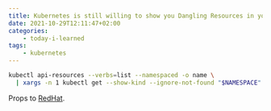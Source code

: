 ```yaml
---
title: Kubernetes is still willing to show you Dangling Resources in your Terminating Namespace
date: 2021-10-29T12:11:47+02:00
categories:
    - today-i-learned
tags:
    - kubernetes
---
```


```sh
kubectl api-resources --verbs=list --namespaced -o name \
  | xargs -n 1 kubectl get --show-kind --ignore-not-found "$NAMESPACE"
```

Props to [RedHat](https://cloud.redhat.com/blog/the-hidden-dangers-of-terminating-namespaces).
